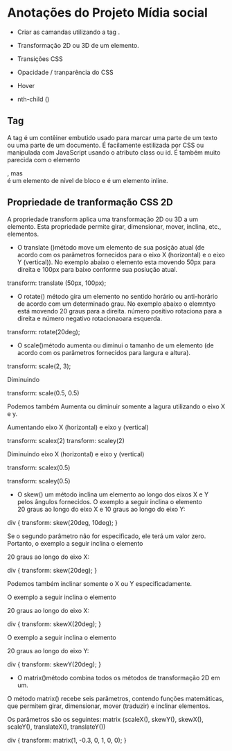# Anotações do Projeto Mídia social

- Criar as camandas utilizando a tag <span>.

- Transformação 2D ou 3D de um elemento.

- Transições CSS

- Opacidade / tranparência do CSS

- Hover

- nth-child ()

## Tag <span>

A tag <span> é um contêiner embutido usado para marcar uma parte de um texto ou uma parte de um documento. É facilamente estilizada por CSS ou manipulada com JavaScript usando o atributo class ou id. É também muito parecida com o elemento <div>, mas <div> é um elemento de nível de bloco e <span> é um elemento inline. 

## Propriedade de tranformação CSS 2D

A  propriedade transform aplica uma transformação 2D ou 3D a um elemento. Esta propriedade permite girar, dimensionar, mover, inclina, etc., elementos.

- O translate ()método move um elemento de sua posição atual (de acordo com os parâmetros fornecidos para o eixo X (horizontal) e o eixo Y (vertical)). No exemplo abaixo o elemento esta movendo 50px para direita e 100px para baixo conforme sua posiução atual. 

transform: translate (50px, 100px);

- O rotate() método gira um elemento no sentido horário ou anti-horário de acordo com um determinado grau. No exemplo abaixo o elemntyo está movendo 20 graus para a direita. número positivo rotaciona para a direita e número negativo rotacionaoara esquerda.

transform: rotate(20deg);

- O scale()método aumenta ou diminui o tamanho de um elemento (de acordo com os parâmetros fornecidos para largura e altura). 

transform: scale(2, 3);

Diminuindo 

transform: scale(0.5, 0.5)

Podemos também Aumenta ou diminuir somente a lagura utilizando o eixo X e y.

Aumentando eixo X (horizontal) e eixo y (vertical)

transform: scalex(2)
transform: scaley(2)

Diminuindo eixo X (horizontal) e eixo y (vertical)

transform: scalex(0.5)

transform: scaley(0.5)

- O skew() um método inclina um elemento ao longo dos eixos X e Y pelos ângulos fornecidos. O exemplo a seguir inclina o elemento <div> 20 graus ao longo do eixo X e 10 graus ao longo do eixo Y:

div {
  transform: skew(20deg, 10deg);
}

Se o segundo parâmetro não for especificado, ele terá um valor zero. Portanto, o exemplo a seguir inclina o elemento <div> 20 graus ao longo do eixo X:


div {
  transform: skew(20deg);
}

Podemos também inclinar somente o X ou Y especificadamente.

O exemplo a seguir inclina o elemento <div> 20 graus ao longo do eixo X:

div {
  transform: skewX(20deg);
}

O exemplo a seguir inclina o elemento <div> 20 graus ao longo do eixo Y:

div {
  transform: skewY(20deg);
}

- O matrix()método combina todos os métodos de transformação 2D em um.

O método matrix() recebe seis parâmetros, contendo funções matemáticas, que permitem girar, dimensionar, mover (traduzir) e inclinar elementos.

Os parâmetros são os seguintes: matrix (scaleX(), skewY(), skewX(), scaleY(), translateX(), translateY())

div {
  transform: matrix(1, -0.3, 0, 1, 0, 0);
}







    
